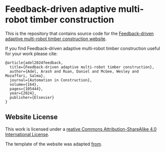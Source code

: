 # Feedback-driven adaptive multi-robot timber construction 

This is the repository that contains source code for the [Feedback-driven adaptive multi-robot timber construction website](https://adaptive-timber-construction.github.io/).

If you find Feedback-driven adaptive multi-robot timber construction  useful for your work please cite:
```
@article{adel2024feedback,
  title={Feedback-driven adaptive multi-robot timber construction},
  author={Adel, Arash and Ruan, Daniel and McGee, Wesley and Mozaffari, Salma},
  journal={Automation in Construction},
  volume={164},
  pages={105444},
  year={2024},
  publisher={Elsevier}
}
```

<!-- ## Website License
This work is licensed under a <a rel="license" href="http://creativecommons.org/licenses/by-sa/4.0/">Creative Commons Attribution-ShareAlike 4.0 International License</a>.
=======
The template of the website was adapted [from](https://github.com/ripl/nerfies-template).  -->

## Website License

This work is licensed under a [reative Commons Attribution-ShareAlike 4.0 International License](http://creativecommons.org/licenses/by-sa/4.0).

The template of the website was adapted [from](https://github.com/ripl/nerfies-template). 